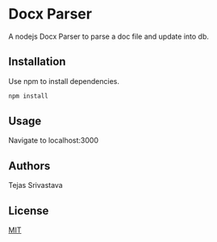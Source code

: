 # Docx Parser

A nodejs Docx Parser to parse a doc file and update into db.

## Installation

Use npm to install dependencies.

```bash
npm install
```

## Usage

Navigate to localhost:3000

## Authors

Tejas Srivastava

## License
[MIT](https://choosealicense.com/licenses/mit/)
